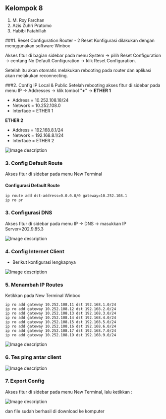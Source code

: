 ## Kelompok 8
1. M. Roy Farchan
2. Azis Zuhri Pratomo
3. Habibi Fatahillah

###1. Reset Configuration Router - 2
Reset Konfigurasi dilakukan dengan menggunakan software Winbox 

Akses fitur di bagian sidebar pada menu System -> pilih Reset Configuration -> centang No Default Configuration -> klik Reset Configuration.
 
Setelah itu akan otomatis melakukan rebooting pada router dan aplikasi akan melakukan reconnecting.


###2. Config IP Local & Public
Setelah rebooting akses fitur di sidebar pada menu IP -> Addresses -> klik tombol "**+**" ->
**ETHER 1**
 - Address = 10.252.108.18/24
 - Network = 10.252.108.0
 - Interface = ETHER 1

 **ETHER 2**
 - Address = 192.168.8.1/24
 - Network = 192.168.8.1/24
 - Interface = ETHER 2


![Image description](https://dev-to-uploads.s3.amazonaws.com/uploads/articles/e27lqlmly86aohvbi1b3.png)


### 3. Config Default Route
Akses fitur di sidebar pada menu New Terminal
#### Configurasi Default Route
```console
ip route add dst-address=0.0.0.0/0 gateway=10.252.108.1
ip ro pr
```

### 3. Configurasi DNS
Akses fitur di sidebar pada menu IP -> DNS -> masukkan IP Server=202.9.85.3

![Image description](https://dev-to-uploads.s3.amazonaws.com/uploads/articles/00ygsanobl8tx9qyp1vj.png)



### 4. Config Internet Client
 - Berikut konfigurasi lengkapnya

![Image description](https://dev-to-uploads.s3.amazonaws.com/uploads/articles/kydmgqi1tljcnikvp0pa.png)



### 5. Menambah IP Routes
Ketikkan pada New Terminal Winbox
```console
ip ro add gateway 10.252.108.11 dst 192.168.1.0/24
ip ro add gateway 10.252.108.12 dst 192.168.2.0/24
ip ro add gateway 10.252.108.13 dst 192.168.3.0/24
ip ro add gateway 10.252.108.14 dst 192.168.4.0/24
ip ro add gateway 10.252.108.15 dst 192.168.5.0/24
ip ro add gateway 10.252.108.16 dst 192.168.6.0/24
ip ro add gateway 10.252.108.17 dst 192.168.7.0/24
ip ro add gateway 10.252.108.19 dst 192.168.9.0/24
```

![Image description](https://dev-to-uploads.s3.amazonaws.com/uploads/articles/gehvsvqqz29dc6l5qqo5.png)



### 6. Tes ping antar client

![Image description](https://dev-to-uploads.s3.amazonaws.com/uploads/articles/d96v1a4ayagqa9yl5yl8.png)


### 7. Export Config
Akses fitur di sidebar pada menu New Terminal, lalu ketikkan :

![Image description](https://dev-to-uploads.s3.amazonaws.com/uploads/articles/khzinz1j7eew6a633gnx.png)


dan file sudah berhasil di download ke komputer

